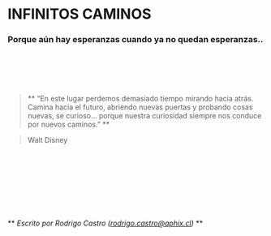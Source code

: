 # INFINITOS CAMINOS
### Porque aún hay esperanzas cuando ya no quedan esperanzas..



<br><br><br><br>
> ** “En este lugar perdemos demasiado tiempo mirando hacia atrás.
Camina hacia el futuro, abriendo nuevas puertas y probando cosas nuevas, se curioso... porque nuestra curiosidad siempre nos conduce por nuevos caminos.” **

> Walt Disney

<br><br><br><br><br><br><br>


** _Escrito por Rodrigo Castro (rodrigo.castro@aphix.cl)_ **




